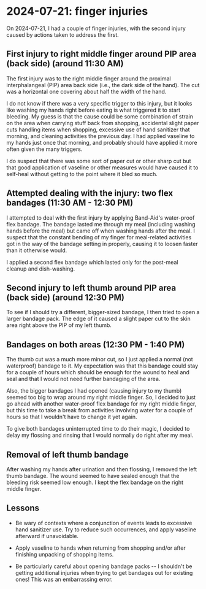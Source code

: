 # 2024-07-21: finger injuries

On 2024-07-21, I had a couple of finger injuries, with the second
injury caused by actions taken to address the first.

## First injury to right middle finger around PIP area (back side) (around 11:30 AM)

The first injury was to the right middle finger around the proximal
interphalangeal (PIP) area back side (i.e., the dark side of the
hand). The cut was a horizontal one covering about half the width of
the hand.

I do not know if there was a very specific trigger to this injury, but
it looks like washing my hands right before eating is what triggered
it to start bleeding. My guess is that the cause could be some
combination of strain on the area when carrying stuff back from
shopping, accidental slight paper cuts handling items when shopping,
excessive use of hand sanitizer that morning, and cleaning activities
the previous day. I had applied vaseline to my hands just once that
morning, and probably should have applied it more often given the many
triggers.

I do suspect that there was some sort of paper cut or other sharp cut
but that good application of vaseline or other measures would have
caused it to self-heal without getting to the point where it bled so
much.

## Attempted dealing with the injury: two flex bandages (11:30 AM - 12:30 PM)

I attempted to deal with the first injury by applying Band-Aid's
water-proof flex bandage. The bandage lasted me through my meal
(including washing hands before the meal) but came off when washing
hands after the meal. I suspect that the constant bending of my finger
for meal-related activities got in the way of the bandage setting in
properly, causing it to loosen faster than it otherwise would.

I applied a second flex bandage which lasted only for the post-meal
cleanup and dish-washing.

## Second injury to left thumb around PIP area (back side) (around 12:30 PM)

To see if I should try a different, bigger-sized bandage, I then tried
to open a larger bandage pack. The edge of it caused a slight paper
cut to the skin area right above the PIP of my left thumb.

## Bandages on both areas (12:30 PM - 1:40 PM)

The thumb cut was a much more minor cut, so I just applied a normal
(not waterproof) bandage to it. My expectation was that this bandage
could stay for a couple of hours which should be enough for the wound
to heal and seal and that I would not need further bandaging of the
area.

Also, the bigger bandages I had opened (causing injury to my thumb)
seemed too big to wrap around my right middle finger. So, I decided to
just go ahead with another water-proof flex bandage for my right
middle finger, but this time to take a break from activities involving
water for a couple of hours so that I wouldn't have to change it yet
again.

To give both bandages uninterrupted time to do their magic, I decided
to delay my flossing and rinsing that I would normally do right after
my meal.

## Removal of left thumb bandage

After washing my hands after urination and then flossing, I removed
the left thumb bandage. The wound seemed to have sealed enough that
the bleeding risk seemed low enough. I kept the flex bandage on the
right middle finger.

## Lessons

* Be wary of contexts where a conjunction of events leads to excessive
  hand sanitizer use. Try to reduce such occurrences, and apply
  vaseline afterward if unavoidable.

* Apply vaseline to hands when returning from shopping and/or after
  finishing unpacking of shopping items.

* Be particularly careful about opening bandage packs -- I shouldn't
  be getting additional injuries when trying to get bandages out for
  existing ones! This was an embarrassing error.
